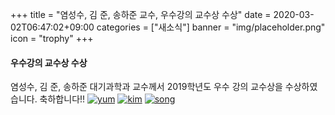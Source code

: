 +++
title = "염성수, 김 준, 송하준 교수, 우수강의 교수상 수상"
date = 2020-03-02T06:47:02+09:00
categories = ["새소식"]
banner = "img/placeholder.png"
icon = "trophy"
+++

<!--more-->
#### 우수강의 교수상 수상
염성수, 김 준, 송하준 대기과학과 교수께서 2019학년도 우수 강의 교수상을 수상하였습니다. 축하합니다!!
[![yum](/img/people/seongsooyum.jpg)](/people/seongsooyum)
[![kim](/img/people/jhoonkim.jpg)](/people/jhoonkim)
[![song](/img/people/HajoonSong.png)](/people/HajoonSong)
